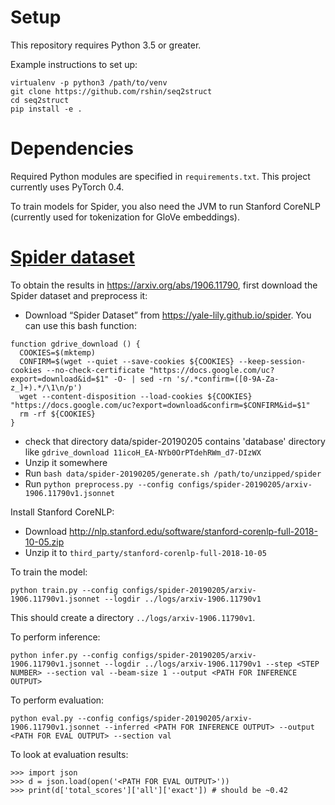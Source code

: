 # Setup
This repository requires Python 3.5 or greater.

Example instructions to set up:
```
virtualenv -p python3 /path/to/venv
git clone https://github.com/rshin/seq2struct
cd seq2struct
pip install -e .
```

# Dependencies
Required Python modules are specified in `requirements.txt`. This project currently uses PyTorch 0.4.

To train models for Spider, you also need the JVM to run Stanford CoreNLP (currently used for tokenization for GloVe embeddings).

# [Spider dataset](https://yale-lily.github.io/spider)
To obtain the results in https://arxiv.org/abs/1906.11790, first download the Spider dataset and preprocess it:
- Download “Spider Dataset” from https://yale-lily.github.io/spider. You can use this bash function:
```
function gdrive_download () {
  COOKIES=$(mktemp)
  CONFIRM=$(wget --quiet --save-cookies ${COOKIES} --keep-session-cookies --no-check-certificate "https://docs.google.com/uc?export=download&id=$1" -O- | sed -rn 's/.*confirm=([0-9A-Za-z_]+).*/\1\n/p')
  wget --content-disposition --load-cookies ${COOKIES} "https://docs.google.com/uc?export=download&confirm=$CONFIRM&id=$1"
  rm -rf ${COOKIES}
}
```
- check that directory data/spider-20190205 contains 'database' directory
like `gdrive_download 11icoH_EA-NYb0OrPTdehRWm_d7-DIzWX`
- Unzip it somewhere
- Run `bash data/spider-20190205/generate.sh /path/to/unzipped/spider`
- Run `python preprocess.py --config configs/spider-20190205/arxiv-1906.11790v1.jsonnet`

Install Stanford CoreNLP:
- Download http://nlp.stanford.edu/software/stanford-corenlp-full-2018-10-05.zip
- Unzip it to `third_party/stanford-corenlp-full-2018-10-05`

To train the model:
```
python train.py --config configs/spider-20190205/arxiv-1906.11790v1.jsonnet --logdir ../logs/arxiv-1906.11790v1
```
This should create a directory `../logs/arxiv-1906.11790v1`.

To perform inference:
```
python infer.py --config configs/spider-20190205/arxiv-1906.11790v1.jsonnet --logdir ../logs/arxiv-1906.11790v1 --step <STEP NUMBER> --section val --beam-size 1 --output <PATH FOR INFERENCE OUTPUT>
```

To perform evaluation:
```
python eval.py --config configs/spider-20190205/arxiv-1906.11790v1.jsonnet --inferred <PATH FOR INFERENCE OUTPUT> --output <PATH FOR EVAL OUTPUT> --section val
```

To look at evaluation results:
```
>>> import json
>>> d = json.load(open('<PATH FOR EVAL OUTPUT>')) 
>>> print(d['total_scores']['all']['exact']) # should be ~0.42
```
